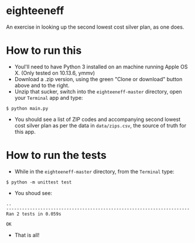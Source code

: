# eighteeneff
An exercise in looking up the second lowest cost silver plan, as one does.

# How to run this

* Youl'll need to have Python 3 installed on an machine running Apple OS X. (Only tested on 10.13.6, ymmv)
* Download a .zip version, using the green "Clone or download" button above and to the right.
* Unzip that sucker, switch into the `eighteeneff-master` directory, open your `Terminal` app and type:
```
$ python main.py
```
* You should see a list of ZIP codes and accompanying second lowest cost silver plan as per the data in `data/zips.csv`, the source of truth for this app.

# How to run the tests

* While in the `eighteeneff-master` directory, from the `Terminal` type:

```
$ python -m unittest test
```
* You shoud see:

```
..
----------------------------------------------------------------------
Ran 2 tests in 0.059s

OK

```
* That is all!